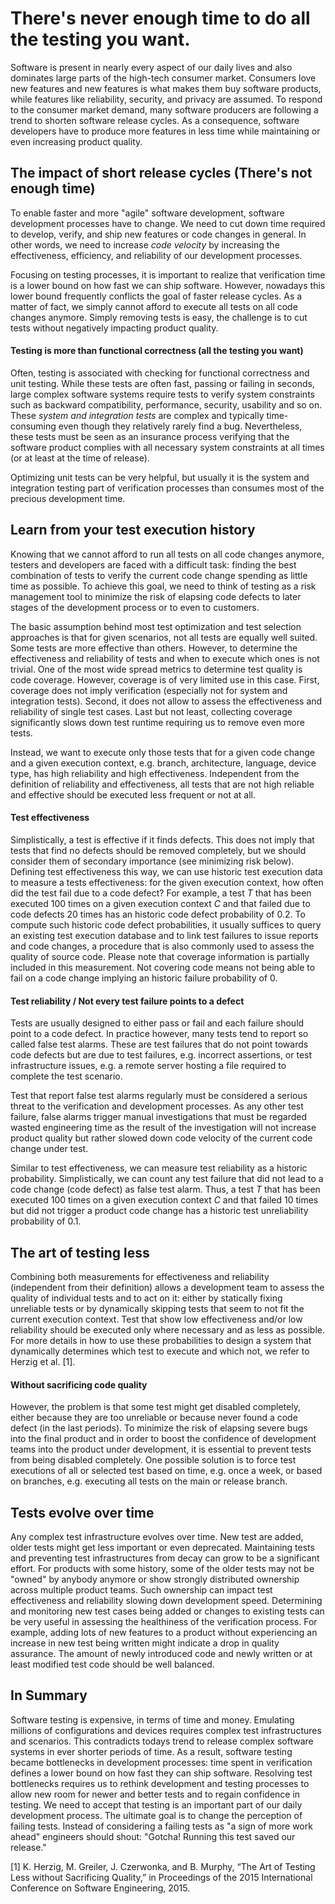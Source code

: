 # There's never enough time to do all the testing you want.
 
Software is present in nearly every aspect of our daily lives and also dominates large parts of the high-tech consumer market. Consumers love new features and new features is what makes them buy software products, while features like reliability, security, and privacy are assumed. To respond to the consumer market demand, many software producers are following a trend to shorten software release cycles. As a consequence, software developers have to produce more features in less time while maintaining or even increasing product quality.
 
## The impact of short release cycles (There's not enough time)

To enable faster and more "agile" software development, software development processes have to change. We need to cut down time required to develop, verify, and ship new features or code changes in general. In other words, we need to increase _code velocity_ by increasing the effectiveness, efficiency, and reliability of our development processes. 

Focusing on testing processes, it is important to realize that verification time is a lower bound on how fast we can ship software. However, nowadays this lower bound frequently conflicts the goal of faster release cycles. As a matter of fact, we simply cannot afford to execute all tests on all code changes anymore. Simply removing tests is easy, the challenge is to cut tests without negatively impacting product quality. 

#### Testing is more than functional correctness (all the testing you want)
 
Often, testing is associated with checking for functional correctness and unit testing. While these tests are often fast, passing or failing in seconds, large complex software systems require tests to verify system constraints such as backward compatibility, performance, security, usability and so on. These _system and integration tests_ are complex and typically time-consuming even though they relatively rarely find a bug. Nevertheless, these tests must be seen as an insurance process verifying that the software product complies with all necessary system constraints at all times (or at least at the time of release).

Optimizing unit tests can be very helpful, but usually it is the system and integration testing part of verification processes than consumes most of the precious development time. 
 
## Learn from your test execution history
 
Knowing that we cannot afford to run all tests on all code changes anymore, testers and developers are faced with a difficult task: finding the best combination of tests to verify the current code change spending as little time as possible. To achieve this goal, we need to think of testing as a risk management tool to minimize the risk of elapsing code defects to later stages of the development process or to even to customers. 

The basic assumption behind most test optimization and test selection approaches is that for given scenarios, not all tests are equally well suited. Some tests are more effective than others. However, to determine the effectiveness and reliability of tests and when to execute which ones is not trivial. One of the most wide spread metrics to determine test quality is code coverage. However, coverage is of very limited use in this case. First, coverage does not imply verification (especially not for system and integration tests). Second, it does not allow to assess the effectiveness and reliability of single test cases. Last but not least, collecting coverage significantly slows down test runtime requiring us to remove even more tests.
 
Instead, we want to execute only those tests that for a given code change and a given execution context, e.g. branch, architecture, language, device type, has high reliability and high effectiveness. Independent from the definition of reliability and effectiveness, all tests that are not high reliable and effective should be executed less frequent or not at all. 
 
#### Test effectiveness
 
Simplistically, a test is effective if it finds defects. This does not imply that tests that find no defects should be removed completely, but we should consider them of secondary importance (see minimizing risk below). Defining test effectiveness this way, we can use historic test execution data to measure a tests effectiveness: for the given execution context, how often did the test fail due to a code defect? For example, a test _T_ that has been executed 100 times on a given execution context _C_ and that failed due to code defects 20 times has an historic code defect probability of 0.2. To compute such historic code defect probabilities, it usually suffices to query an existing test execution database and to link test failures to issue reports and code changes, a procedure that is also commonly used to assess the quality of source code. 
Please note that coverage information is partially included in this measurement. Not covering code means not being able to fail on a code change implying an historic failure probability of 0.
 
#### Test reliability / Not every test failure points to a defect 
 
Tests are usually designed to either pass or fail and each failure should point to a code defect. In practice however, many tests tend to report so called false test alarms. These are test failures that do not point towards code defects but are due to test failures, e.g. incorrect assertions, or test infrastructure issues, e.g. a remote server hosting a file required to complete the test scenario. 
 
Test that report false test alarms regularly must be considered a serious threat to the verification and development processes. As any other test failure, false alarms trigger manual investigations that must be regarded wasted engineering time as the result of the investigation will not increase product quality but rather slowed down code velocity of the current code change under test.
 
Similar to test effectiveness, we can measure test reliability as a historic probability. Simplistically, we can count any test failure that did not lead to a code change (code defect) as false test alarm. Thus, a test _T_ that has been executed 100 times on a given execution context _C_ and that failed 10 times but did not trigger a product code change has a historic test unreliability probability of 0.1.
 
## The art of testing less
 
Combining both measurements for effectiveness and reliability (independent from their definition) allows a development team to assess the quality of individual tests and to act on it: either by statically fixing unreliable tests or by dynamically skipping tests that seem to not fit the current execution context. Test that show low effectiveness and/or low reliability should be executed only where necessary and as less as possible. For more details in how to use these probabilities to design a system that dynamically determines which test to execute and which not, we refer to Herzig et al. [1].
 
#### Without sacrificing code quality
 
However, the problem is that some test might get disabled completely, either because they are too unreliable or because never found a code defect (in the last periods). To minimize the risk of elapsing severe bugs into the final product and in order to boost the confidence of development teams into the product under development, it is essential to prevent tests from being disabled completely. One possible solution is to force test executions of all or selected test based on time, e.g. once a week, or based on branches, e.g. executing all tests on the main or release branch. 
 
## Tests evolve over time
 
Any complex test infrastructure evolves over time. New test are added, older tests might get less important or even deprecated. Maintaining tests and preventing test infrastructures from decay can grow to be a significant effort. For products with some history, some of the older tests may not be "owned" by anybody anymore or show strongly distributed ownership across multiple product teams. Such ownership can impact test effectiveness and reliability slowing down development speed.
Determining and monitoring new test cases being added or changes to existing tests can be very useful in assessing the healthiness of the verification process. For example, adding lots of new features to a product without experiencing an increase in new test being written might indicate a drop in quality assurance. The amount of newly introduced code and newly written or at least modified test code should be well balanced. 
 
## In Summary
 
Software testing is expensive, in terms of time and money. Emulating millions of configurations and devices requires complex test infrastructures and scenarios. This contradicts todays trend to release complex software systems in ever shorter periods of time. As a result, software testing became bottlenecks in development processes: time spent in verification defines a lower bound on how fast they can ship software. Resolving test bottlenecks requires us to rethink development and testing processes to allow new room for newer and better tests and to regain confidence in testing. We need to accept that testing is an important part of our daily development process. The ultimate goal is to change the perception of failing tests. Instead of considering a failing tests as "a sign of more work ahead" engineers should shout: "Gotcha! Running this test saved our release."

[1] K. Herzig, M. Greiler, J. Czerwonka, and B. Murphy, “The Art of Testing Less without Sacrificing Quality,” in Proceedings of the 2015 International Conference on Software Engineering, 2015. 
